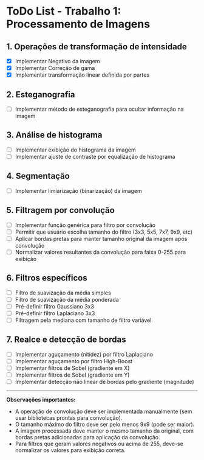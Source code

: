 # ToDo List - Trabalho 1: Processamento de Imagens

## 1. Operações de transformação de intensidade
- [x] Implementar Negativo da imagem
- [x] Implementar Correção de gama
- [x] Implementar transformação linear definida por partes

## 2. Esteganografia
- [ ] Implementar método de esteganografia para ocultar informação na imagem

## 3. Análise de histograma
- [ ] Implementar exibição do histograma da imagem
- [ ] Implementar ajuste de contraste por equalização de histograma

## 4. Segmentação
- [ ] Implementar limiarização (binarização) da imagem

## 5. Filtragem por convolução
- [ ] Implementar função genérica para filtro por convolução
- [ ] Permitir que usuário escolha tamanho do filtro (3x3, 5x5, 7x7, 9x9, etc)
- [ ] Aplicar bordas pretas para manter tamanho original da imagem após convolução
- [ ] Normalizar valores resultantes da convolução para faixa 0-255 para exibição

## 6. Filtros específicos
- [ ] Filtro de suavização da média simples
- [ ] Filtro de suavização da média ponderada
- [ ] Pré-definir filtro Gaussiano 3x3
- [ ] Pré-definir filtro Laplaciano 3x3
- [ ] Filtragem pela mediana com tamanho de filtro variável

## 7. Realce e detecção de bordas
- [ ] Implementar aguçamento (nitidez) por filtro Laplaciano
- [ ] Implementar aguçamento por filtro High-Boost
- [ ] Implementar filtros de Sobel (gradiente em X)
- [ ] Implementar filtros de Sobel (gradiente em Y)
- [ ] Implementar detecção não linear de bordas pelo gradiente (magnitude)

---

**Observações importantes:**
- A operação de convolução deve ser implementada manualmente (sem usar bibliotecas prontas para convolução).
- O tamanho máximo do filtro deve ser pelo menos 9x9 (pode ser maior).
- A imagem processada deve manter o mesmo tamanho da original, com bordas pretas adicionadas para aplicação da convolução.
- Para filtros que geram valores negativos ou acima de 255, deve-se normalizar os valores para exibição correta.
